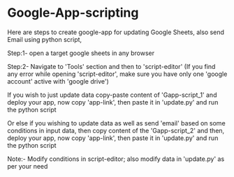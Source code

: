 # Google-App-scripting
Here are steps to create google-app for updating Google Sheets, also send Email using python script,

Step:1- open a target google sheets in any browser 

Step:2- Navigate to 'Tools' section and then to 'script-editor'
(If you find any error while opening 'script-editor', make sure you have only one 'google account' active with 'google drive')

If you wish to just update data copy-paste content of 'Gapp-script_1' and deploy your app, now copy 'app-link', then paste it in 'update.py' and run the python script

Or else if you wishing to update data as well as send 'email' based on some conditions in input data, then copy content of the 'Gapp-script_2' and then, deploy your app, now copy 'app-link', then paste it in 'update.py' and run the python script

Note:- Modify conditions in script-editor; also modify data in 'update.py' as per your need
